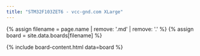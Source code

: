 ```yaml
---
title: "STM32F103ZET6 - vcc-gnd.com XLarge"
---
```


{% assign filename = page.name | remove: '.md' | remove: '.' %}
{% assign board = site.data.boards[filename] %}

{% include board-content.html data=board %}
